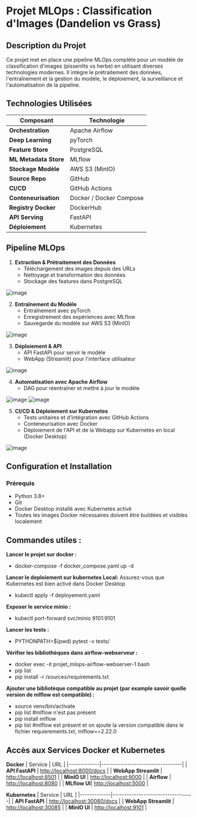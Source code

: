 # Projet MLOps : Classification d'Images (Dandelion vs Grass)

##  Description du Projet
Ce projet met en place une pipeline MLOps complète pour un modèle de classification d'images (pissenlits vs herbe) en utilisant diverses technologies modernes. Il intègre le prétraitement des données, l'entraînement et la gestion du modèle, le déploiement, la surveillance et l'automatisation de la pipeline.

##  Technologies Utilisées
| **Composant**          | **Technologie**        |
|----------------------|----------------------|
| **Orchestration**     | Apache Airflow       |
| **Deep Learning**     | pyTorch             |
| **Feature Store**     | PostgreSQL          |
| **ML Metadata Store** | MLflow              |
| **Stockage Modèle**   | AWS S3 (MinIO)      |
| **Source Repo**       | GitHub              |
| **CI/CD**            | GitHub Actions      |
| **Conteneurisation**  | Docker / Docker Compose |
| **Registry Docker**   | DockerHub           |
| **API Serving**       | FastAPI             |
| **Déploiement**       | Kubernetes          |

  
##  Pipeline MLOps

1. **Extraction & Prétraitement des Données**
   - Téléchargement des images depuis des URLs
   - Nettoyage et transformation des données
   - Stockage des features dans PostgreSQL

![image](https://github.com/user-attachments/assets/d45f2c7c-de66-45b4-ab70-6de4637f2ef0)

2. **Entraînement du Modèle**
   - Entraînement avec pyTorch
   - Enregistrement des expériences avec MLflow
   - Sauvegarde du modèle sur AWS S3 (MinIO)

![image](https://github.com/user-attachments/assets/7b31f124-64d0-492a-91a1-58e9757b5433)

3. **Déploiement & API**
   - API FastAPI pour servir le modèle
   - WebApp (Streamlit) pour l'interface utilisateur

![image](https://github.com/user-attachments/assets/cb7febd0-f4c9-4507-8b97-f93664e33d86)

4. **Automatisation avec Apache Airflow**
   - DAG pour réentraîner et mettre à jour le modèle

![image](https://github.com/user-attachments/assets/a5e94aa6-e3eb-4dae-958e-f902eb34d4fd)
![image](https://github.com/user-attachments/assets/8daa1eec-8c9c-42b6-a7f3-d7887ad45259)

5. **CI/CD & Déploiement sur Kubernetes**
   - Tests unitaires et d’intégration avec GitHub Actions
   - Conteneurisation avec Docker
   - Déploiement de l'API et de la Webapp sur Kubernetes en local (Docker Desktop) 

![image](https://github.com/user-attachments/assets/7c548a76-08cc-4136-9f98-d1d8a832eaf1)

##  Configuration et Installation
### Prérequis
- Python 3.8+
- Git
- Docker Desktop installé avec Kubernetes activé
- Toutes les images Docker nécessaires doivent être buildées et visibles localement 


## Commandes utiles :

   **Lancer le projet sur docker :**
   - docker-compose -f docker_compose.yaml up -d
     
   **Lancer le deploiement sur kubernetes Local:**
    Assurez-vous que Kubernetes est bien activé dans Docker Desktop  

   - kubectl apply -f deployement.yaml
     
   **Exposer le service minio :**
     
   - kubectl port-forward svc/minio 9101:9101

   **Lancer les tests :**
   - PYTHONPATH=$(pwd) pytest -v tests/

   **Vérifier les bibliothèques dans airflow-webserveur :**
   - docker exec -it projet_mlops-airflow-webserver-1 bash
   - pip list
   - pip install -r /sources/requirements.txt

   **Ajouter une bibliotèque compatible au projet (par example savoir quelle version de mlflow est compatible) :**
   - source venv/bin/activate
   - pip list #mlflow n'est pas présent
   - pip install mlflow
   - pip list #mlflow est présent et on ajoute la version compatible dans le fichier requierements.txt, mlflow==2.22.0

##  Accès aux Services Docker et Kubernetes

   **Docker**
| Service     | URL                             |
|-------------|----------------------------------|
| **API FastAPI** | [http://localhost:8000/docs](http://localhost:8000/docs) |
| **WebApp Streamlit** | [http://localhost:8501](http://localhost:8501) |
| **MinIO UI** | [http://localhost:9000](http://localhost:9000) |
| **Airflow**  | [http://localhost:8080](http://localhost:8080) |
| **MLflow UI**| [http://localhost:5000](http://localhost:5000) |


   **Kubernetes**
| Service     | URL                             |
|-------------|----------------------------------|
| **API FastAPI** | [http://localhost:30080/docs](http://localhost:30080/docs) |
| **WebApp Streamlit** | [http://localhost:30085](http://localhost:30085) |
| **MinIO UI** | [http://localhost:9101](http://localhost:9101) |







